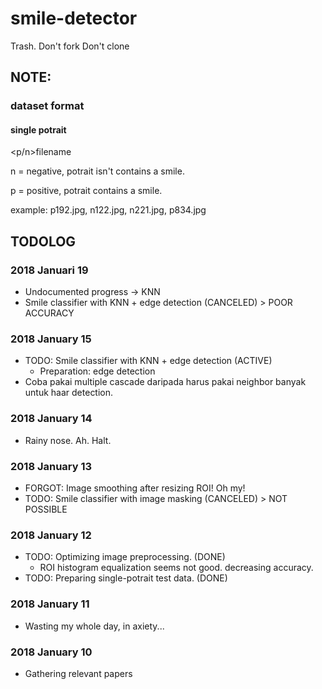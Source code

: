 # smile-detector
Trash.
Don't fork
Don't clone

## NOTE:
### dataset format
#### single potrait
<p/n>filename

n = negative, potrait isn't contains a smile.

p = positive, potrait contains a smile.

example: p192.jpg, n122.jpg, n221.jpg, p834.jpg


## TODOLOG
### 2018 Januari 19
- Undocumented progress -> KNN
- Smile classifier with KNN + edge detection (CANCELED) > POOR ACCURACY

### 2018 January 15
- TODO: Smile classifier with KNN + edge detection (ACTIVE)
  - Preparation: edge detection
- Coba pakai multiple cascade daripada harus pakai neighbor banyak untuk haar detection.
### 2018 January 14
- Rainy nose. Ah. Halt.
### 2018 January 13
- FORGOT: Image smoothing after resizing ROI! Oh my!
- TODO: Smile classifier with image masking (CANCELED) > NOT POSSIBLE
### 2018 January 12
- TODO: Optimizing image preprocessing. (DONE)
   * ROI histogram equalization seems not good. decreasing accuracy.
- TODO: Preparing single-potrait test data. (DONE)

### 2018 January 11
- Wasting my whole day, in axiety...

### 2018 January 10
- Gathering relevant papers
